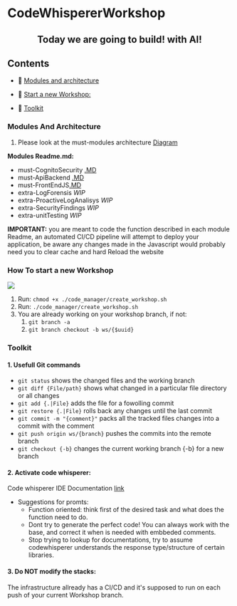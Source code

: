 # CodeWhispererWorkshop

<h2 align="center">Today we are going to build! with AI!</h2>


## Contents

- 🔭 [Modules and architecture](#modules-and-architecture)

- 👤 [Start a new Workshop:](#how-to-start-a-new-workshop)

- 🚀 [Toolkit](#toolkit)


### Modules And Architecture
1. Please look at the must-modules architecture [Diagram](./architecture.jpg)
    
**Modules Readme.md:** 
* must-CognitoSecurity [.MD](./modules/must-CognitoSecurity/README.md)
* must-ApiBackend [.MD](./modules/must-ApiBackend/README.md)
* must-FrontEndJS[.MD](./modules/must-FrontEndJS/README.md)
* extra-LogForensis *WIP*
* extra-ProactiveLogAnalisys *WIP*
* extra-SecurityFindings *WIP*
* extra-unitTesting *WIP*

**IMPORTANT:** you are meant to code the function described in each module 
Readme, an automated CI/CD pipeline will attempt to deploy your application, 
be aware any changes made in the Javascript would probably need you to clear cache and hard Reload the website 


### How To start a new Workshop

![](./images/emailcode.png)


1. Run: `chmod +x ./code_manager/create_workshop.sh`
2. Run: `./code_manager/create_workshop.sh`
3. You are already working on your workshop branch, if not:
    1. `git branch -a`
    2. `git branch checkout -b ws/{$uuid}`

### Toolkit

#### 1. Usefull Git commands

- `git status` shows the changed files and the working branch
- `git diff {File/path}` shows what changed in a particular file directory or all changes
- `git add {.|File}` adds the file for a fowolling commit
- `git restore {.|File}` rolls back any changes until the last commit
- `git commit -m "{comment}"` packs all the tracked files changes into a commit with the comment
- `git push origin ws/{branch}` pushes the commits into the remote branch
- `git checkout {-b}` changes the current working branch {-b} for a new branch


#### 2. Activate code whisperer:

Code whisperer IDE Documentation [link](https://docs.aws.amazon.com/codewhisperer/latest/userguide/getting-started.html)

- Suggestions for promts:
    - Function oriented: think first of the desired task and what does the function need to do.
    - Dont try to generate the perfect code! You can always work with the base, and correct it when is needed with embbeded comments.
    - Stop trying to lookup for documentations, try to assume codewhisperer understands the response type/structure of certain libraries.

#### 3. Do NOT modify the stacks:
The infrastructure allready has a CI/CD and it's supposed to run on each push of your current Workshop branch.

